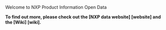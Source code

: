 

Welcome to NXP Product Information Open Data



**To find out more, please check out the [NXP data website] [website] and the [Wiki] [wiki].**

